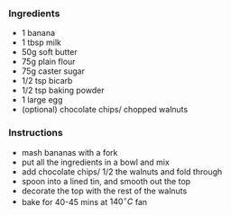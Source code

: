 ### Ingredients 
- 1 banana
- 1 tbsp milk
- 50g soft butter
- 75g plain flour
- 75g caster sugar
- 1/2 tsp bicarb
- 1/2 tsp baking powder
- 1 large egg
- (optional) chocolate chips/ chopped walnuts

### Instructions
- mash bananas with a fork
- put all the ingredients in a bowl and mix
- add chocolate chips/ 1/2 the walnuts and fold through
- spoon into a lined tin, and smooth out the top
- decorate the top with the rest of the walnuts
- bake for 40-45 mins at $140^\circ C$ fan